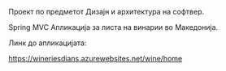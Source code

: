 Проект по предметот Дизајн и архитектура на софтвер.

Spring MVC Апликација за листа на винарии во Македонија.

Линк до апликацијата: 

https://wineriesdians.azurewebsites.net/wine/home
